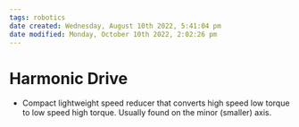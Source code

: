 ```yaml
---
tags: robotics
date created: Wednesday, August 10th 2022, 5:41:04 pm
date modified: Monday, October 10th 2022, 2:02:26 pm
---
```


# Harmonic Drive
- Compact lightweight speed reducer that converts high speed low torque to low speed high torque. Usually found on the minor (smaller) axis.



